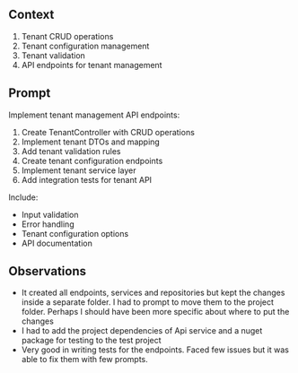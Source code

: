 ## Context
1. Tenant CRUD operations
2. Tenant configuration management
3. Tenant validation
4. API endpoints for tenant management

## Prompt
Implement tenant management API endpoints:

1. Create TenantController with CRUD operations
2. Implement tenant DTOs and mapping
3. Add tenant validation rules
4. Create tenant configuration endpoints
5. Implement tenant service layer
6. Add integration tests for tenant API

Include:
- Input validation
- Error handling
- Tenant configuration options
- API documentation

## Observations
- It created all endpoints, services and repositories but kept the changes inside a separate folder. I had to prompt to move them to the project folder. Perhaps I should have been more specific about where to put the changes
- I had to add the project dependencies of Api service and a nuget package for testing to the test project
- Very good in writing tests for the endpoints. Faced few issues but it was able to fix them with few prompts.